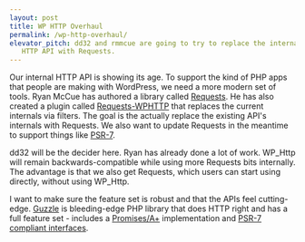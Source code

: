 ```yaml
---
layout: post
title: WP HTTP Overhaul
permalink: /wp-http-overhaul/
elevator_pitch: dd32 and rmmcue are going to try to replace the internals of the existing
   HTTP API with Requests.
---
```


Our internal HTTP API is showing its age. To support the kind of PHP apps that people
are making with WordPress, we need a more modern set of tools. Ryan McCue has authored a
library called [Requests](http://requests.ryanmccue.info/). He has also created a plugin called
[Requests-WPHTTP](https://github.com/rmccue/Requests-WPHTTP) that replaces the current internals
via filters. The goal is the actually replace the existing API's internals with Requests. We also
want to update Requests in the meantime to support things like [PSR-7](http://www.php-fig.org/psr/psr-7/).

dd32 will be the decider here. Ryan has already done a lot of work. WP_Http will remain backwards-compatible
while using more Requests bits internally. The advantage is that we also get Requests, which users
can start using directly, without using WP_Http.

I want to make sure the feature set is robust and that the APIs feel cutting-edge. [Guzzle](http://guzzle.readthedocs.org/en/latest/)
is bleeding-edge PHP library that does HTTP right and has a full feature set - includes a [Promises/A+](https://promisesaplus.com/)
implementation and [PSR-7 compliant interfaces](http://guzzle.readthedocs.org/en/latest/psr7.html).